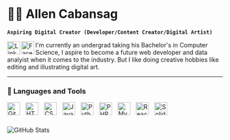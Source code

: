 # 🏄‍♂️ Allen Cabansag

**`Aspiring Digital Creator (Developer/Content Creator/Digital Artist)`**
<!-- LinkedIn -->
[<img align="left" alt="LinkedIn" width="30px" src="https://cdn.jsdelivr.net/gh/devicons/devicon/icons/linkedin/linkedin-original.svg" />](https://www.linkedin.com/in/allen-cabansag-80150a235/)
[<img align="left" alt="Facebook" width="30px" src="https://cdn.jsdelivr.net/gh/devicons/devicon/icons/facebook/facebook-original.svg" />](https://www.facebook.com/profile.php?id=100084598453264)
I'm currently an undergrad taking his Bachelor's in Computer Science, I aspire to become a future web developer and data analyist when it comes to the industry. But I like doing creative hobbies like editing and illustrating digital art.

---

### 🧰 Languages and Tools
<img align="left" alt="Git" width="30px" style="padding-right:10px;" src="https://cdn.jsdelivr.net/gh/devicons/devicon/icons/git/git-original.svg" />
<img align="left" alt="HTML" width="30px" style="padding-right:10px;" src="https://cdn.jsdelivr.net/gh/devicons/devicon/icons/html5/html5-plain.svg" />
<img align="left" alt="CSS" width="30px" style="padding-right:10px;" src="https://cdn.jsdelivr.net/gh/devicons/devicon/icons/css3/css3-plain.svg" />
<img align="left" alt="JavaScript" width="30px" style="padding-right:10px;" src="https://cdn.jsdelivr.net/gh/devicons/devicon/icons/javascript/javascript-plain.svg" />
<img align="left" alt="Python" width="30px" style="padding-right:10px;" src="https://cdn.jsdelivr.net/gh/devicons/devicon/icons/python/python-plain.svg" />
<img align="left" alt="PHP" width="30px" style="padding-right:10px;" src="https://cdn.jsdelivr.net/gh/devicons/devicon/icons/php/php-original.svg" />
<img align="left" alt="MySQL" width="30px" style="padding-right:10px;" src="https://cdn.jsdelivr.net/gh/devicons/devicon/icons/mysql/mysql-original.svg" />
<img align="left" alt="React" width="30px" style="padding-right:10px;" src="https://cdn.jsdelivr.net/gh/devicons/devicon/icons/react/react-original.svg" />
<img align="left" alt="Solidity" width="30px" style="padding-right:10px;" src="https://cdn.jsdelivr.net/gh/devicons/devicon/icons/solidity/solidity-original.svg" />
<br />

#


#
![GitHub Stats](https://github-readme-stats.vercel.app/api?username=lentucky&show_icons=true&theme=gruvbox)

<!-- ![GitHub Streak](https://streak-stats.demolab.com?user=ForrestKnight&theme=gruvbox&border_radius=4.5) -->

#
<!--
<details>
 <summary><h3>👨‍💻 Allen's Coding Journey</h3></summary>
   I started my coding journey in highschool as a curious child learning about web development, I continued to hone and learn more skills in other department such as database management in senior highschool, and learning about the blockchain and game development in college, Currently I am taking my Bachelor's in Computer Science to continue to build my portfolio and perfect my developing skills, picking up more languages along the way.
-->
[website]: https://linktr.ee/Lentucky
